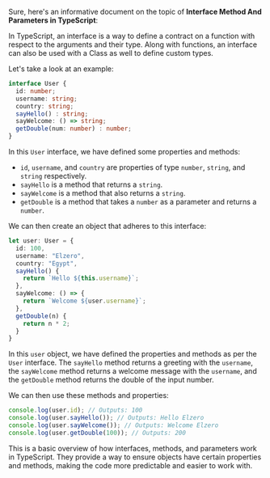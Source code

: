 Sure, here's an informative document on the topic of **Interface Method And Parameters in TypeScript**:

In TypeScript, an interface is a way to define a contract on a function with respect to the arguments and their type. Along with functions, an interface can also be used with a Class as well to define custom types.

Let's take a look at an example:

```typescript
interface User {
  id: number;
  username: string;
  country: string;
  sayHello() : string;
  sayWelcome: () => string;
  getDouble(num: number) : number;
}
```

In this `User` interface, we have defined some properties and methods:
- `id`, `username`, and `country` are properties of type `number`, `string`, and `string` respectively.
- `sayHello` is a method that returns a `string`.
- `sayWelcome` is a method that also returns a `string`.
- `getDouble` is a method that takes a `number` as a parameter and returns a `number`.

We can then create an object that adheres to this interface:

```typescript
let user: User = {
  id: 100,
  username: "Elzero",
  country: "Egypt",
  sayHello() {
    return `Hello ${this.username}`;
  },
  sayWelcome: () => {
    return `Welcome ${user.username}`;
  },
  getDouble(n) {
    return n * 2;
  }
}
```

In this `user` object, we have defined the properties and methods as per the `User` interface. The `sayHello` method returns a greeting with the `username`, the `sayWelcome` method returns a welcome message with the `username`, and the `getDouble` method returns the double of the input number.

We can then use these methods and properties:

```typescript
console.log(user.id); // Outputs: 100
console.log(user.sayHello()); // Outputs: Hello Elzero
console.log(user.sayWelcome()); // Outputs: Welcome Elzero
console.log(user.getDouble(100)); // Outputs: 200
```

This is a basic overview of how interfaces, methods, and parameters work in TypeScript. They provide a way to ensure objects have certain properties and methods, making the code more predictable and easier to work with.